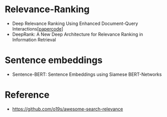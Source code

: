 # Relevance-Ranking
- Deep Relevance Ranking Using Enhanced Document-Query Interactions[[paper](http://nlp.cs.aueb.gr/pubs/emnlp2018.pdf)[code](https://github.com/nlpaueb/deep-relevance-ranking)]
- DeepRank: A New Deep Architecture for Relevance Ranking in Information Retrieval


# Sentence embeddings
- Sentence-BERT: Sentence Embeddings using Siamese BERT-Networks


# Reference
- https://github.com/o19s/awesome-search-relevance
